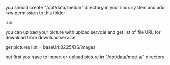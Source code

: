 you should create "/opt/data/media/" directory in your linux system and add r+w permission to this folder


run:

you can upload your picture with upload servcie and get list of file URL for download from download service

get pictures list = baseUrl:8225/DS/images

but first you have to import or upload picture in "/opt/data/media/" directory
